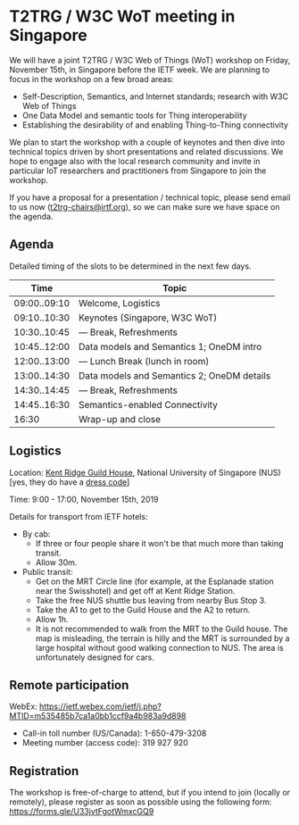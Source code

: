 # T2TRG / W3C WoT meeting in Singapore

We will have a joint T2TRG / W3C Web of Things (WoT) workshop on Friday, November 15th, in Singapore before the IETF week. We are planning to focus in the workshop on a few broad areas:

* Self-Description, Semantics, and Internet standards; research with W3C Web of Things 
* One Data Model and semantic tools for Thing interoperability 
* Establishing the desirability of and enabling Thing-to-Thing connectivity

We plan to start the workshop with a couple of keynotes and then dive into technical topics driven by short presentations and related discussions. We hope to engage also with the local research community and invite in particular IoT researchers and practitioners from Singapore to join the workshop.

If you have a proposal for a presentation / technical topic, please send email to us now (t2trg-chairs@irtf.org), so we can make sure we have space on the agenda.

## Agenda

Detailed timing of the slots to be determined in the next few days.

|         Time | Topic                                      |
|--------------|--------------------------------------------|
| 09:00..09:10 | Welcome, Logistics                         |
| 09:10..10:30 | Keynotes (Singapore, W3C WoT)              |
| 10:30..10:45 | — Break, Refreshments                      |
| 10:45..12:00 | Data models and Semantics 1; OneDM intro   |
| 12:00..13:00 | — Lunch Break (lunch in room)              |
| 13:00..14:30 | Data models and Semantics 2; OneDM details |
| 14:30..14:45 | — Break, Refreshments                      |
| 14:45..16:30 | Semantics-enabled Connectivity             |
|        16:30 | Wrap-up and close                          |


## Logistics

Location: [Kent Ridge Guild House](https://www.nuss.org.sg/kent-ridge/27), National University of Singapore (NUS) \[yes, they do have a [dress code][]\]

[dress code]: https://www.nuss.org.sg/news/nuss-dress-code-updated

Time: 9:00 - 17:00, November 15th, 2019

Details for transport from IETF hotels:
* By cab:
    - If three or four people share it won't be that much more than taking transit.
    - Allow 30m.
* Public transit:
    - Get on the MRT Circle line (for example, at the Esplanade station near the Swisshotel) and get off at Kent Ridge Station.
    - Take the free NUS shuttle bus leaving from nearby Bus Stop 3.   
    - Take the A1 to get to the Guild House and the A2 to return.
    - Allow 1h.
    - It is not recommended to walk from the MRT to the Guild house.  The map is misleading, the terrain is hilly and the MRT is surrounded by a large hospital without good walking connection to NUS.  The area is unfortunately designed for cars.


## Remote participation

WebEx: https://ietf.webex.com/ietf/j.php?MTID=m535485b7ca1a0bb1ccf9a4b983a9d898

* Call-in toll number (US/Canada): 1-650-479-3208 
* Meeting number (access code): 319 927 920


## Registration

The workshop is free-of-charge to attend, but if you intend to join (locally or remotely), please register as soon as possible  using the following form:
https://forms.gle/U33jvtFgotWmxcGQ9

